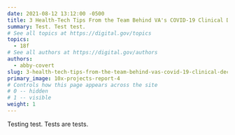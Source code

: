 ```yaml
---
date: 2021-08-12 13:12:00 -0500
title: 3 Health-Tech Tips From the Team Behind VA's COVID-19 Clinical Decision Tool
summary: Test. Test test.
# See all topics at https://digital.gov/topics
topics:
  - 18f
# See all authors at https://digital.gov/authors
authors:
  - abby-covert
slug: 3-health-tech-tips-from-the-team-behind-vas-covid-19-clinical-decision-tool
primary_image: 10x-projects-report-4
# Controls how this page appears across the site
# 0 -- hidden
# 1 -- visible
weight: 1
---
```

Testing test. Tests are tests.
